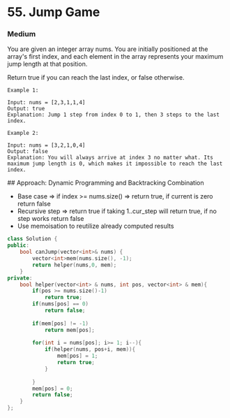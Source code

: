 # 55. Jump Game
### Medium

You are given an integer array nums. You are initially positioned at the array's first index, and each element in the array represents your maximum jump length at that position.

Return true if you can reach the last index, or false otherwise.

    Example 1:

    Input: nums = [2,3,1,1,4]
    Output: true
    Explanation: Jump 1 step from index 0 to 1, then 3 steps to the last index.

    Example 2:

    Input: nums = [3,2,1,0,4]
    Output: false
    Explanation: You will always arrive at index 3 no matter what. Its maximum jump length is 0, which makes it impossible to reach the last index.

## Approach: Dynamic Programming and Backtracking Combination
* Base case => if index  >= nums.size() => return true, if current is zero return false           
* Recursive step => return true if taking 1..cur_step will return true, if no step works return false
* Use memoisation to reutilize already computed results

```cpp
class Solution {
public:
    bool canJump(vector<int>& nums) {
        vector<int>mem(nums.size(), -1);
        return helper(nums,0, mem);
    }
private:
    bool helper(vector<int> & nums, int pos, vector<int> & mem){
        if(pos >= nums.size()-1)
            return true;
        if(nums[pos] == 0)
            return false;
        
        if(mem[pos] != -1)
            return mem[pos];
        
        for(int i = nums[pos]; i>= 1; i--){
            if(helper(nums, pos+i, mem)){
                mem[pos] = 1;
                return true;
            }
                
        }
        mem[pos] = 0;
        return false;
    }
};
```